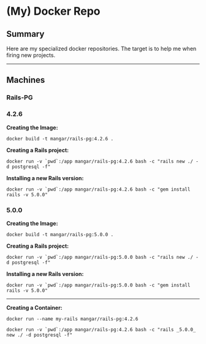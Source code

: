 # (My) Docker Repo

## Summary

Here are my specialized docker repositories. 
The target is to help me when firing new projects.


- - - 

## Machines


### Rails-PG


### 4.2.6


__Creating the Image:__
```
docker build -t mangar/rails-pg:4.2.6 .
```


__Creating a Rails project:__
```
docker run -v `pwd`:/app mangar/rails-pg:4.2.6 bash -c "rails new ./ -d postgresql -f"
```


__Installing a new Rails version:__
```
docker run -v `pwd`:/app mangar/rails-pg:4.2.6 bash -c "gem install rails -v 5.0.0"
```





### 5.0.0


__Creating the Image:__
```
docker build -t mangar/rails-pg:5.0.0 .
```


__Creating a Rails project:__
```
docker run -v `pwd`:/app mangar/rails-pg:5.0.0 bash -c "rails new ./ -d postgresql -f"
```


__Installing a new Rails version:__
```
docker run -v `pwd`:/app mangar/rails-pg:5.0.0 bash -c "gem install rails -v 5.0.0"
```



- - - 



__Creating a Container:__
```
docker run --name my-rails mangar/rails-pg:4.2.6
```

```
docker run -v `pwd`:/app mangar/rails-pg:4.2.6 bash -c "rails _5.0.0_ new ./ -d postgresql -f"
```
